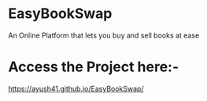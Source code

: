 # EasyBookSwap
An Online Platform that lets you buy and sell books at ease

# Access the Project here:-
https://ayush41.github.io/EasyBookSwap/
